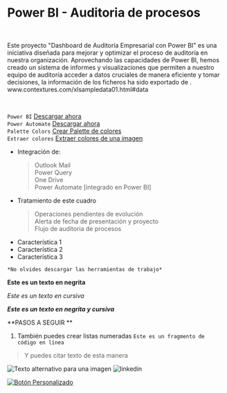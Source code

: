 <!DOCTYPE html>
<html>
<head>
</head>
<body>
  <div class="styled-box">
    <h1>Power BI - Auditoria de procesos</h1><br>
    <p>Este proyecto "Dashboard de Auditoría Empresarial con Power BI" es una iniciativa diseñada para mejorar y optimizar el proceso de auditoría en nuestra organización. Aprovechando las capacidades de Power BI, hemos creado un sistema de informes y visualizaciones que permiten a nuestro equipo de auditoría acceder a datos cruciales de manera eficiente y tomar decisiones, la información de los ficheros ha sido exportado de . www.contextures.com/xlsampledata01.html#data </p><br>
  
  `Power BI` <a href="https://powerbi.microsoft.com/es-es/desktop/">Descargar ahora</a><br> 
  `Power Automate` <a href="https://powerautomate.microsoft.com/es-es/">Descargar ahora</a><br>
  `Palette Colors` <a href="https://coolors.co/111626-286993-4f89db-d271f3">Crear Palette de colores</a><br>
  `Extraer colores` <a href="https://imagecolorpicker.com/">Extraer colores de una imagen</a><br>
  - Integración de: <br>
    > Outlook Mail<br>
    > Power Query<br>
    > One Drive<br>
    > Power Automate [integrado en Power BI]<br>
  - Tratamiento de este cuadro <br>
    > Operaciones pendientes de evolución<br>
    > Alerta de fecha de presentación y proyecto<br>
    > Flujo de auditoria de procesos<br>
<ul>
  <li><i class="fa fa-check-circle"></i> Característica 1</li>
  <li><i class="fa fa-check-circle"></i> Característica 2</li>
  <li><i class="fa fa-check-circle"></i> Característica 3</li>
</ul>

<!-- Esto es un comentario -->
    *No olvides descargar las herramientas de trabajo*
**Este es un texto en negrita**

*Este es un texto en cursiva*

***Este es un texto en negrita y cursiva***

**PASOS A SEGUIR **
1. También puedes crear listas numeradas
`Este es un fragmento de código en línea`

> Y puedes citar texto de esta manera



![Texto alternativo para una imagen](www.google.es)
![linkedin](https://github.githubassets.com/images/modules/logos_page/GitHub-Logo.png)

[![Botón Personalizado](ruta/a/la/imagen.png)](URL_del_enlace)

  </div>
</body>
</html>
